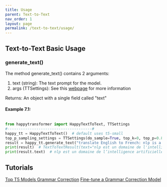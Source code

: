 ```yaml
---
title: Usage
parent: Text-to-Text
nav_order: 1
layout: page
permalink: /text-to-text/usage/
---
```


## Text-to-Text Basic Usage
### generate_text()
The method generate_text() contains 2 arguments:
1. text (string): The text prompt for the model. 
2. args (TTSettings): See this [webpage](/text-to-text/settings/) for more information


Returns: 
An object with a single field called "text"


#### Example 7.1:
```python

from happytransformer import HappyTextToText, TTSettings
#--------------------------------------#
happy_tt = HappyTextToText()  # default uses t5-small
top_p_sampling_settings = TTSettings(do_sample=True, top_k=0, top_p=0.8, temperature=0.7,  min_length=20, max_length=20, early_stopping=True)
result = happy_tt.generate_text("translate English to French: nlp is a field of artificial intelligence", args=top_p_sampling_settings)
print(result)  # TextToTextResult(text="nlp est un domaine de l'intelligence artificielle...")
print(result.text)  # nlp est un domaine de l’intelligence artificielle. n

```
## Tutorials

[Top T5 Models ](https://www.vennify.ai/top-t5-transformer-models/)
[Grammar Correction](https://www.vennify.ai/grammar-correction-python/)
[Fine-tune a Grammar Correction Model](https://www.vennify.ai/fine-tune-grammar-correction/)

